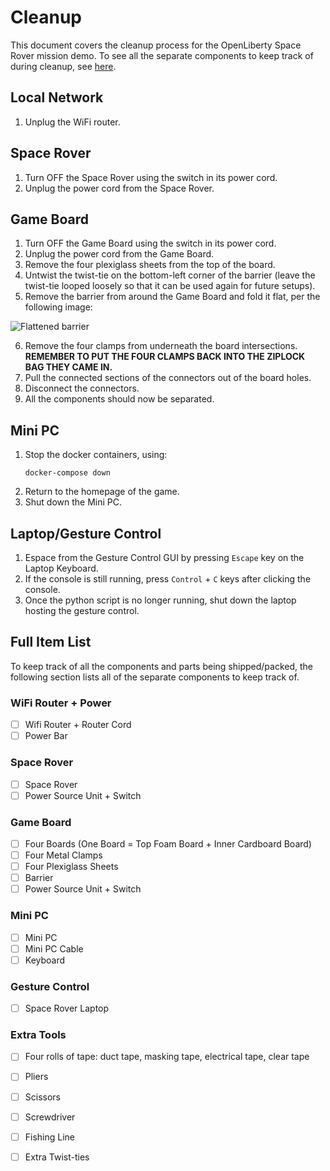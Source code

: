 # Cleanup 

This document covers the cleanup process for the OpenLiberty Space Rover mission demo. To see all the separate components to keep track of during cleanup, see [here](./cleanup.md/#full-item-list).

## Local Network

1. Unplug the WiFi router.

## Space Rover

1. Turn OFF the Space Rover using the switch in its power cord.
2. Unplug the power cord from the Space Rover.

## Game Board

1. Turn OFF the Game Board using the switch in its power cord.
2. Unplug the power cord from the Game Board.
3. Remove the four plexiglass sheets from the top of the board.
4. Untwist the twist-tie on the bottom-left corner of the barrier (leave the twist-tie looped loosely so that it can be used again for future setups).
5. Remove the barrier from around the Game Board and fold it flat, per the following image:

![Flattened barrier](../images/game-board/gb-flat-barrier.png)

6. Remove the four clamps from underneath the board intersections. **REMEMBER TO PUT THE FOUR CLAMPS BACK INTO THE ZIPLOCK BAG THEY CAME IN.**
7. Pull the connected sections of the connectors out of the board holes.
8. Disconnect the connectors.
9. All the components should now be separated.

## Mini PC

1. Stop the docker containers, using:
    ```
    docker-compose down
    ```
2. Return to the homepage of the game.
3. Shut down the Mini PC.

## Laptop/Gesture Control

1. Espace from the Gesture Control GUI by pressing `Escape` key on the Laptop Keyboard.
2. If the console is still running, press `Control` + `C` keys after clicking the console.
3. Once the python script is no longer running, shut down the laptop hosting the gesture control.

## Full Item List

To keep track of all the components and parts being shipped/packed, the following section lists all of the separate components to keep track of.

### WiFi Router + Power

- [ ] Wifi Router + Router Cord
- [ ] Power Bar

### Space Rover

- [ ] Space Rover
- [ ] Power Source Unit + Switch

### Game Board

- [ ] Four Boards (One Board = Top Foam Board + Inner Cardboard Board)
- [ ] Four Metal Clamps
- [ ] Four Plexiglass Sheets
- [ ] Barrier
- [ ] Power Source Unit + Switch

### Mini PC

- [ ] Mini PC
- [ ] Mini PC Cable
- [ ] Keyboard

### Gesture Control

- [ ] Space Rover Laptop

### Extra Tools

- [ ] Four rolls of tape: duct tape, masking tape, electrical tape, clear tape
- [ ] Pliers
- [ ] Scissors
- [ ] Screwdriver
- [ ] Fishing Line
- [ ] Extra Twist-ties





